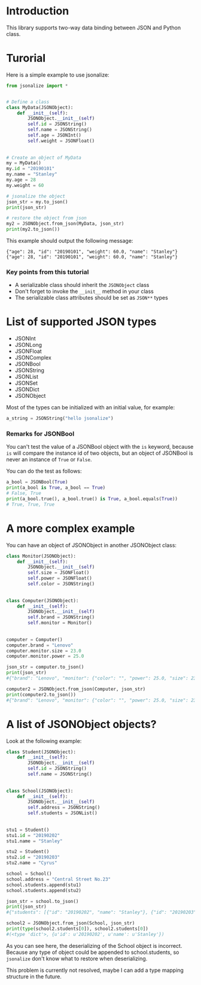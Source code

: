 # Introduction

This library supports two-way data binding between JSON and Python class.

# Turorial

Here is a simple example to use jsonalize:

```python
from jsonalize import *


# Define a class
class MyData(JSONObject):
    def __init__(self):
        JSONObject.__init__(self)
        self.id = JSONString()
        self.name = JSONString()
        self.age = JSONInt()
        self.weight = JSONFloat()
        
        
# Create an object of MyData
my = MyData()
my.id = "20190101"
my.name = "Stanley"
my.age = 28
my.weight = 60

# jsonalize the object
json_str = my.to_json()
print(json_str)

# restore the object from json
my2 = JSONObject.from_json(MyData, json_str)
print(my2.to_json())

```

This example should output the following message:
```
{"age": 28, "id": "20190101", "weight": 60.0, "name": "Stanley"}
{"age": 28, "id": "20190101", "weight": 60.0, "name": "Stanley"}
```

### Key points from this tutorial
- A serializable class should inherit the `JSONObject` class
- Don't forget to invoke the `__init__` method in your class
- The serializable class attributes should be set as `JSON**` types


# List of supported JSON types

- JSONInt
- JSONLong
- JSONFloat
- JSONComplex
- JSONBool
- JSONString
- JSONList
- JSONSet
- JSONDict
- JSONObject

Most of the types can be initialized with an initial value, for example:
```python
a_string = JSONString("hello jsonalize")
```

### Remarks for JSONBool

You can't test the value of a JSONBool object with the `is` keyword, because `is` will compare the instance id of two objects, but an object of JSONBool is never an instance of `True` or `False`. 

You can do the test as follows:
```Python
a_bool = JSONBool(True)
print(a_bool is True, a_bool == True)
# False, True
print(a_bool.true(), a_bool.true() is True, a_bool.equals(True))
# True, True, True

```


# A more complex example
You can have an object of JSONObject in another JSONObject class:
```python
class Monitor(JSONObject):
    def __init__(self):
        JSONObject.__init__(self)
        self.size = JSONFloat()
        self.power = JSONFloat()
        self.color = JSONString()
        
        
class Computer(JSONObject):
    def __init__(self):
        JSONObject.__init__(self)
        self.brand = JSONString()
        self.monitor = Monitor()
        
        
computer = Computer()
computer.brand = "Lenovo"
computer.monitor.size = 23.0
computer.monitor.power = 25.0

json_str = computer.to_json()
print(json_str)
#{"brand": "Lenovo", "monitor": {"color": "", "power": 25.0, "size": 23.0}}

computer2 = JSONObject.from_json(Computer, json_str)
print(computer2.to_json())
#{"brand": "Lenovo", "monitor": {"color": "", "power": 25.0, "size": 23.0}}
```

# A list of JSONObject objects?
Look at the following example:
```python
class Student(JSONObject):
    def __init__(self):
        JSONObject.__init__(self)
        self.id = JSONString()
        self.name = JSONString()
        
        
class School(JSONObject):
    def __init__(self):
        JSONObject.__init__(self)
        self.address = JSONString()
        self.students = JSONList()
        
        
stu1 = Student()
stu1.id = "20190202"
stu1.name = "Stanley"

stu2 = Student()
stu2.id = "20190203"
stu2.name = "Cyrus"

school = School()
school.address = "Central Street No.23"
school.students.append(stu1)
school.students.append(stu2)

json_str = school.to_json()
print(json_str)
#{"students": [{"id": "20190202", "name": "Stanley"}, {"id": "20190203", "name": "Cyrus"}], "address": "Central Street No.23"}

school2 = JSONObject.from_json(School, json_str)
print(type(school2.students[0]), school2.students[0])
#(<type 'dict'>, {u'id': u'20190202', u'name': u'Stanley'})

```

As you can see here, the deserializing of the School object is incorrect. Because any type of object could be appended to school.students, so `jsonalize` don't know what to restore when deserializing.

This problem is currently not resolved, maybe I can add a type mapping structure in the future.
